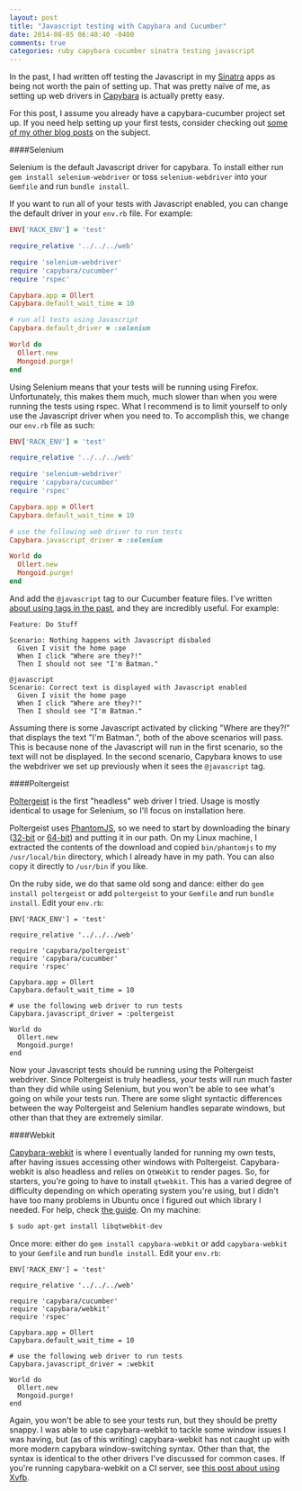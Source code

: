 ```yaml
---
layout: post
title: "Javascript testing with Capybara and Cucumber"
date: 2014-08-05 06:40:40 -0400
comments: true
categories: ruby capybara cucumber sinatra testing javascript
---
```


In the past, I had written off testing the Javascript in my [Sinatra](http://www.sinatrarb.com/) apps as being not worth the pain of setting up. That was pretty naïve of me, as setting up web drivers in [Capybara](https://github.com/jnicklas/capybara) is actually pretty easy.

For this post, I assume you already have a capybara-cucumber project set up. If you need help setting up your first tests, consider checking out [some of my other blog posts](/blog/categories/capybara/) on the subject.

####Selenium

Selenium is the default Javascript driver for capybara. To install either run `gem install selenium-webdriver` or toss `selenium-webdriver` into your `Gemfile` and run `bundle install`.

If you want to run all of your tests with Javascript enabled, you can change the default driver in your `env.rb` file. For example:

``` ruby env.rb
ENV['RACK_ENV'] = 'test'

require_relative '../../../web'

require 'selenium-webdriver'
require 'capybara/cucumber'
require 'rspec'

Capybara.app = Ollert
Capybara.default_wait_time = 10

# run all tests using Javascript
Capybara.default_driver = :selenium

World do
  Ollert.new
  Mongoid.purge!
end
```

Using Selenium means that your tests will be running using Firefox. Unfortunately, this makes them much, much slower than when you were running the tests using rspec. What I recommend is to limit yourself to only use the Javascript driver when you need to. To accomplish this, we change our `env.rb` file as such:

``` ruby env.rb
ENV['RACK_ENV'] = 'test'

require_relative '../../../web'

require 'selenium-webdriver'
require 'capybara/cucumber'
require 'rspec'

Capybara.app = Ollert
Capybara.default_wait_time = 10

# use the following web driver to run tests
Capybara.javascript_driver = :selenium

World do
  Ollert.new
  Mongoid.purge!
end
```

And add the `@javascript` tag to our Cucumber feature files. I've written [about using tags in the past](/blog/2013/04/15/tags-in-c-plus-plus-cucumber-tests/), and they are incredibly useful. For example:

``` cucumber DoStuff.feature
Feature: Do Stuff

Scenario: Nothing happens with Javascript disbaled
  Given I visit the home page
  When I click "Where are they?!"
  Then I should not see "I'm Batman."

@javascript
Scenario: Correct text is displayed with Javascript enabled
  Given I visit the home page
  When I click "Where are they?!"
  Then I should see "I'm Batman."
```

Assuming there is some Javascript activated by clicking "Where are they?!" that displays the text "I'm Batman.", both of the above scenarios will pass. This is because none of the Javascript will run in the first scenario, so the text will not be displayed. In the second scenario, Capybara knows to use the webdriver we set up previously when it sees the `@javascript` tag.

####Poltergeist

[Poltergeist](https://github.com/teampoltergeist/poltergeist) is the first "headless" web driver I tried. Usage is mostly identical to usage for Selenium, so I'll focus on installation here.

Poltergeist uses [PhantomJS](http://phantomjs.org/), so we need to start by downloading the binary ([32-bit](https://bitbucket.org/ariya/phantomjs/downloads/phantomjs-1.9.7-linux-i686.tar.bz2) or [64-bit](https://bitbucket.org/ariya/phantomjs/downloads/phantomjs-1.9.7-linux-x86_64.tar.bz2)) and putting it in our path. On my Linux machine, I extracted the contents of the download and copied `bin/phantomjs` to my `/usr/local/bin` directory, which I already have in my path. You can also copy it directly to `/usr/bin` if you like.

On the ruby side, we do that same old song and dance: either do `gem install poltergeist` or add `poltergeist` to your `Gemfile` and run `bundle install`. Edit your `env.rb`:

``` cucumber env.rb
ENV['RACK_ENV'] = 'test'

require_relative '../../../web'

require 'capybara/poltergeist'
require 'capybara/cucumber'
require 'rspec'

Capybara.app = Ollert
Capybara.default_wait_time = 10

# use the following web driver to run tests
Capybara.javascript_driver = :poltergeist

World do
  Ollert.new
  Mongoid.purge!
end
```

Now your Javascript tests should be running using the Poltergeist webdriver. Since Poltergeist is truly headless, your tests will run much faster than they did while using Selenium, but you won't be able to see what's going on while your tests run. There are some slight syntactic differences between the way Poltergeist and Selenium handles separate windows, but other than that they are extremely similar.

####Webkit

[Capybara-webkit](https://github.com/thoughtbot/capybara-webkit) is where I eventually landed for running my own tests, after having issues accessing other windows with Poltergeist. Capybara-webkit is also headless and relies on `QtWebKit` to render pages. So, for starters, you're going to have to install `qtwebkit`. This has a varied degree of difficulty depending on which operating system you're using, but I didn't have too many problems in Ubuntu once I figured out which library I needed. For help, check [the guide](https://github.com/thoughtbot/capybara-webkit/wiki/Installing-Qt-and-compiling-capybara-webkit). On my machine:

``` bash
$ sudo apt-get install libqtwebkit-dev
```
Once more: either do `gem install capybara-webkit` or add `capybara-webkit` to your `Gemfile` and run `bundle install`. Edit your `env.rb`:

``` cucumber env.rb
ENV['RACK_ENV'] = 'test'

require_relative '../../../web'

require 'capybara/cucumber'
require 'capybara/webkit'
require 'rspec'

Capybara.app = Ollert
Capybara.default_wait_time = 10

# use the following web driver to run tests
Capybara.javascript_driver = :webkit

World do
  Ollert.new
  Mongoid.purge!
end
```

Again, you won't be able to see your tests run, but they should be pretty snappy. I was able to use capybara-webkit to tackle some window issues I was having, but (as of this writing) capybara-webkit has not caught up with more modern capybara window-switching syntax. Other than that, the syntax is identical to the other drivers I've discussed for common cases. If you're running capybara-webkit on a CI server, see [this post about using Xvfb](http://blog.55minutes.com/2013/09/running-capybara-webkit-specs-with-jenkins-ci/).
